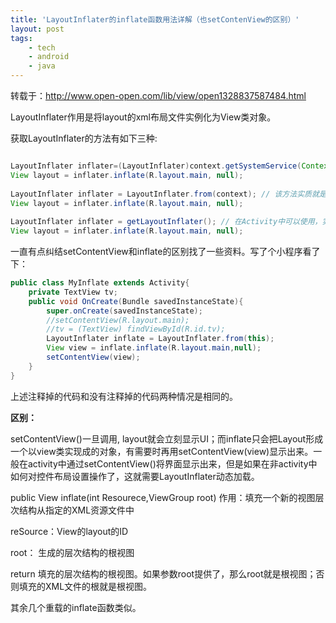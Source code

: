 ```yaml
---
title: 'LayoutInflater的inflate函数用法详解（也setContenView的区别）'
layout: post
tags:
    - tech
    - android
    - java
---
```


转载于：http://www.open-open.com/lib/view/open1328837587484.html

LayoutInflater作用是将layout的xml布局文件实例化为View类对象。

获取LayoutInflater的方法有如下三种:

```java

LayoutInflater inflater=(LayoutInflater)context.getSystemService(Context.LAYOUT_INFLATER_SERVICE);
View layout = inflater.inflate(R.layout.main, null);
 
LayoutInflater inflater = LayoutInflater.from(context); // 该方法实质就是第一种方法，可参考源代码
View layout = inflater.inflate(R.layout.main, null);
 
LayoutInflater inflater = getLayoutInflater(); // 在Activity中可以使用，实际上是View子类下window的一个函数
View layout = inflater.inflate(R.layout.main, null);

```
一直有点纠结setContentView和inflate的区别找了一些资料。写了个小程序看了下：

```java
public class MyInflate extends Activity{
    private TextView tv;
    public void OnCreate(Bundle savedInstanceState){
        super.onCreate(savedInstanceState);
        //setContentView(R.layout.main);
        //tv = (TextView) findViewById(R.id.tv); 
        LayoutInflater inflate = LayoutInflater.from(this);
        View view = inflate.inflate(R.layout.main,null);
        setContentView(view);
    }
}
```

上述注释掉的代码和没有注释掉的代码两种情况是相同的。

**区别：**

setContentView()一旦调用, layout就会立刻显示UI；而inflate只会把Layout形成一个以view类实现成的对象，有需要时再用setContentView(view)显示出来。一般在activity中通过setContentView()将界面显示出来，但是如果在非activity中如何对控件布局设置操作了，这就需要LayoutInflater动态加载。

public View inflate(int Resourece,ViewGroup root)
作用：填充一个新的视图层次结构从指定的XML资源文件中

reSource：View的layout的ID

root： 生成的层次结构的根视图

return 填充的层次结构的根视图。如果参数root提供了，那么root就是根视图；否则填充的XML文件的根就是根视图。

其余几个重载的inflate函数类似。